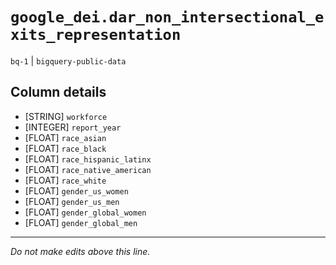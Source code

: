 # `google_dei.dar_non_intersectional_exits_representation`
`bq-1` | `bigquery-public-data`

## Column details
* [STRING]    `workforce`
* [INTEGER]   `report_year`
* [FLOAT]     `race_asian`
* [FLOAT]     `race_black`
* [FLOAT]     `race_hispanic_latinx`
* [FLOAT]     `race_native_american`
* [FLOAT]     `race_white`
* [FLOAT]     `gender_us_women`
* [FLOAT]     `gender_us_men`
* [FLOAT]     `gender_global_women`
* [FLOAT]     `gender_global_men`

-------------------------------------------------------------------------------
*Do not make edits above this line.*
